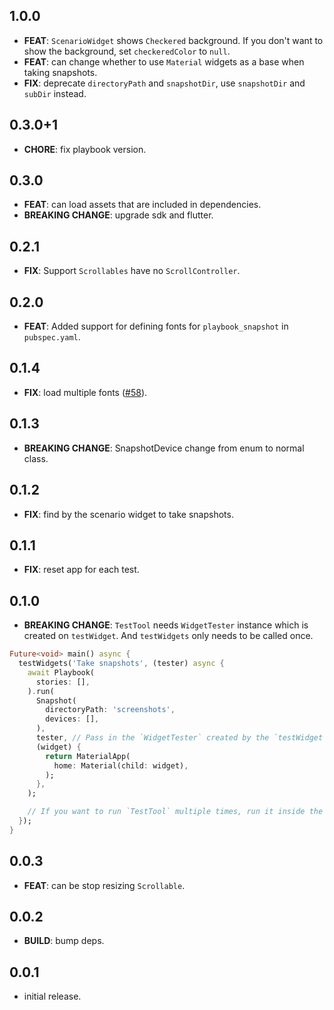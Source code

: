 ## 1.0.0

- **FEAT**: `ScenarioWidget` shows `Checkered` background. If you don't want to show the background, set `checkeredColor` to `null`.
- **FEAT**: can change whether to use `Material` widgets as a base when taking snapshots.
- **FIX**: deprecate `directoryPath` and `snapshotDir`, use `snapshotDir` and `subDir` instead.

## 0.3.0+1

- **CHORE**: fix playbook version.

## 0.3.0

- **FEAT**: can load assets that are included in dependencies.
- **BREAKING CHANGE**: upgrade sdk and flutter.

## 0.2.1

- **FIX**: Support `Scrollables` have no `ScrollController`.

## 0.2.0

- **FEAT**: Added support for defining fonts for `playbook_snapshot` in `pubspec.yaml`.

## 0.1.4

- **FIX**: load multiple fonts ([#58](https://github.com/playbook-ui/playbook-flutter/issues/58)).

## 0.1.3

- **BREAKING CHANGE**: SnapshotDevice change from enum to normal class.

## 0.1.2

- **FIX**: find by the scenario widget to take snapshots.

## 0.1.1

- **FIX**: reset app for each test.

## 0.1.0

- **BREAKING CHANGE**: `TestTool` needs `WidgetTester` instance which is created on `testWidget`. And `testWidgets` only needs to be called once.

```dart
Future<void> main() async {
  testWidgets('Take snapshots', (tester) async {
    await Playbook(
      stories: [],
    ).run(
      Snapshot(
        directoryPath: 'screenshots',
        devices: [],
      ),
      tester, // Pass in the `WidgetTester` created by the `testWidget`.
      (widget) {
        return MaterialApp(
          home: Material(child: widget),
        );
      },
    );

    // If you want to run `TestTool` multiple times, run it inside the` testWidgets` closure.
  });
}

```

## 0.0.3

- **FEAT**: can be stop resizing `Scrollable`.

## 0.0.2

- **BUILD**: bump deps.

## 0.0.1

- initial release.
